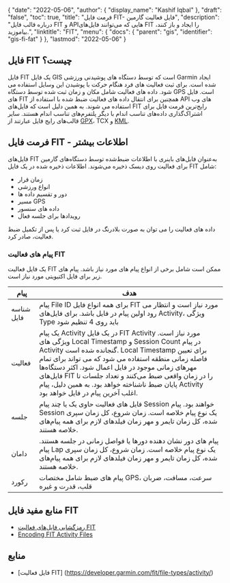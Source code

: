 {
  "date": "2022-05-06",
  "author": {
    "display_name": "Kashif Iqbal"
},
  "draft": "false",
  "toc": true,
  "title": "فرمت فایل FIT- فایل فعالیت گارمین",
  "description": "درباره قالب فایل FIT و APIهایی که می‌توانند فایل‌های FIT را ایجاد و باز کنند، بیاموزید.",
  "linktitle": "FIT",
  "menu": {
    "docs": {
      "parent": "gis",
      "identifier": "gis-fi-fat"
}
},
  "lastmod": "2022-05-06"
}

## فایل FIT چیست؟

فایل FIT یک فایل GIS است که توسط دستگاه های پوشیدنی ورزشی Garmin ایجاد شده است. برای ثبت فعالیت های فرد هنگام حرکت با پوشیدن این وسایل استفاده می شود. داده های فعالیت شامل مکان و زمان ثبت شده توسط دستگاه GPS است. فایل های FIT همچنین برای انتقال داده های فعالیت ضبط شده با استفاده از API های وب استفاده می شوند. به همین دلیل است که فایل‌های FIT رایج‌ترین فرمت فایل برای اشتراک‌گذاری داده‌های تناسب اندام با دیگر پلتفرم‌های تناسب اندام هستند. سایر قالب‌های رایج فایل عبارتند از [GPX](/gis/gpx/)، TCX و [KML](/gis/kml/).

## فرمت فایل FIT - اطلاعات بیشتر

فایل‌های FIT به‌عنوان فایل‌های باینری با اطلاعات ضبط‌شده توسط دستگاه‌های گارمین برای فعالیت روی دیسک ذخیره می‌شوند. اطلاعات ذخیره شده در یک فایل FIT شامل:

 * زمان قرار
 * انواع ورزشی
 * دور و تقسیم داده ها
 * مسیر GPS
 * داده های سنسور
 * رویدادها برای جلسه فعال

داده های فعالیت را می توان به صورت بلادرنگ در فایل ثبت کرد یا پس از تکمیل ضبط فعالیت، صادر کرد.

### پیام های فعالیت FIT

یک فایل فعالیت FIT ممکن است شامل برخی از انواع پیام های مورد نیاز باشد. پیام های زیر برای فایل اکتیویتی مورد نیاز است.

|پیام|هدف|
---|---|
| شناسه فایل| پیام File ID برای همه انواع فایل FIT مورد نیاز است و انتظار می رود اولین پیام در فایل باشد. برای فایل‌های Activity، ویژگی Type باید روی 4 تنظیم شود
|فعالیت| یک پیام Activity در یک فایل FIT Activity مورد نیاز است. ویژگی های Local Timestamp و Session Count در پیام Activity گنجانده شده است. Local Timestamp برای تعیین فاصله زمانی منطقه استفاده می شود که می تواند برای تمام مهرهای زمانی موجود در فایل اعمال شود. اکثر دستگاه‌ها فایل‌های FIT را در زمان واقعی ضبط می‌کنند و تعداد جلسات تا پایان ضبط ناشناخته خواهد بود. به همین دلیل، پیام Activity اغلب آخرین پیام در فایل خواهد بود.|
|جلسه| فایل های فعالیت حاوی یک یا چند پیام Session خواهند بود. پیام Session یک نوع پیام خلاصه است. زمان شروع، کل زمان سپری شده، کل زمان تایمر و مهر زمان فیلدهای لازم برای همه پیام‌های خلاصه هستند.|
| دامان | پیام های دور نشان دهنده دورها یا فواصل زمانی در جلسه هستند. پیام Lap یک نوع پیام خلاصه است. زمان شروع، کل زمان سپری شده، کل زمان تایمر و مهر زمان فیلدهای لازم برای همه پیام‌های خلاصه هستند.|
| رکورد| پیام های ضبط شامل مختصات GPS، سرعت، مسافت، ضربان قلب، قدرت و غیره|

## منابع مفید فایل FIT

 * [رمزگشایی فایل‌های فعالیت FIT](https://developer.garmin.com/fit/cookbook/decoding-activity-files/)
 * [Encoding FIT Activity Files](https://developer.garmin.com/fit/cookbook/encoding-activity-files/)
 
## منابع ##

* [فایل فعالیت FIT] (https://developer.garmin.com/fit/file-types/activity/)



